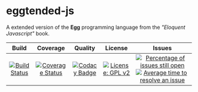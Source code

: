 # eggtended-js

A extended version of the __Egg__ programming language from the _"Eloquent Javascript"_ book.

| Build | Coverage | Quality | License | Issues |
|:-----------------------------------------------------------------------------------------------------------------------:|:----------------------------------------------------------------------------------------------------------------------------------------------------------------:|:-----------------------------------------------------------------------------------------------------------------------------------------------------------------------------------------------------------------------------------------------------------:|:------------------------------------------------------------------------------------------------------------------------------------------:|:-------:|
| [![Build Status](https://travis-ci.org/Dibad/eggtended-js.svg?branch=master)](https://travis-ci.org/Dibad/eggtended-js) | [![Coverage Status](https://coveralls.io/repos/github/Dibad/eggtended-js/badge.svg?branch=master)](https://coveralls.io/github/Dibad/eggtended-js?branch=master) | [![Codacy Badge](https://api.codacy.com/project/badge/Grade/b73b7dce63144641912c77067fee51a2)](https://www.codacy.com/app/Dibad/eggtended-js?utm_source=github.com&amp;utm_medium=referral&amp;utm_content=Dibad/eggtended-js&amp;utm_campaign=Badge_Grade) | [![License: GPL  v2](https://img.shields.io/badge/License-GPL%20v2-blue.svg)](https://www.gnu.org/licenses/old-licenses/gpl-2.0.en.html) | [![Percentage of issues still open](http://isitmaintained.com/badge/open/dibad/eggtended-js.svg)](http://isitmaintained.com/project/dibad/eggtended-js "Percentage of issues still open") [![Average time to resolve an issue](http://isitmaintained.com/badge/resolution/dibad/eggtended-js.svg)](http://isitmaintained.com/project/dibad/eggtended-js "Average time to resolve an issue") |
